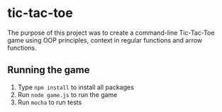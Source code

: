 # tic-tac-toe

The purpose of this project was to create a command-line Tic-Tac-Toe game using OOP principles, context in regular functions and arrow functions.

## Running the game

1. Type `npm install` to install all packages
2. Run `node game.js` to run the game
3. Run `mocha` to run tests
